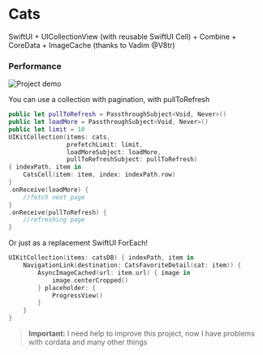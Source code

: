 # Cats
SwiftUI + UICollectionView (with reusable SwiftUI Cell) + Combine + CoreData + ImageCache (thanks to Vadim @V8tr)

### Performance

![Project demo](screenrecording.gif)

You can use a collection with pagination, with pullToRefresh
```swift
public let pullToRefresh = PassthroughSubject<Void, Never>()
public let loadMore = PassthroughSubject<Void, Never>()
public let limit = 10
UIKitCollection(items: cats,
                prefetchLimit: limit,
                loadMoreSubject: loadMore,
                pullToRefreshSubject: pullToRefresh)
{ indexPath, item in
    CatsCell(item: item, index: indexPath.row)
}
.onReceive(loadMore) {
    //fetch next page
}
.onReceive(pullToRefresh) {
    //refreshing page
}
```

Or just as a replacement SwiftUI ForEach!
```swift
UIKitCollection(items: catsDB) { indexPath, item in
    NavigationLink(destination: CatsFavoriteDetail(cat: item)) {
        AsyncImageCached(url: item.url) { image in
            image.centerCropped()
        } placeholder: {
            ProgressView()
        }
    }
}
```

> **Important:** I need help to improve this project, now I have problems with cordata and many other things
